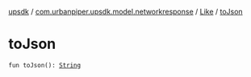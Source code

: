 [upsdk](../../index.md) / [com.urbanpiper.upsdk.model.networkresponse](../index.md) / [Like](index.md) / [toJson](./to-json.md)

# toJson

`fun toJson(): `[`String`](https://kotlinlang.org/api/latest/jvm/stdlib/kotlin/-string/index.html)